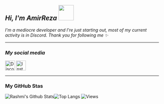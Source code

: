 <h2><em> Hi, I'm AmirReza <img src="https://cdn.discordapp.com/emojis/854285049260539914.gif?size=128&quality=lossless" width="50"></h2>
 I'm a mediocre developer and I're just starting out, most of my current activity is in Discord. Thank you for following me ✨
</em></p>

---

### __*My social media*__

<p align="left">
<a href="https://discord.gg/BB5A5a4zsV"><img alt="Discord - ¯ ̶𝐀𝐫么#0001" title="Discord - ¯ ̶𝐀𝐫么#0001" height="32" width="32" src=https://cdn.discordapp.com/attachments/906990335006220318/911332020028846181/discord-mascot.png></a>
<a href="https://instagram.com/self_.ar"><img alt="Instagram - A R" title="Instagram - A R" height="32" width="32"
src=https://cdn.discordapp.com/attachments/864936919312629850/911264557777952869/instagram.png></a>
</p>



---
### **My GitHub Stas**


![Rashmi's Github Stats](https://github-readme-stats.vercel.app/api?username=Self-ar&count_private=true&show_icons=true&include_all_commits=true)![Top Langs](https://github-readme-stats.vercel.app/api/top-langs/?username=Ar-self&hide=TeX&layout=compact)
![Views](https://komarev.com/ghpvc/?username=Self-ar&style=flat-square&label=Views)
